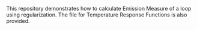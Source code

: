 This repository demonstrates how to calculate Emission Measure of a loop using regularization. The file for Temperature Response Functions is also provided.
